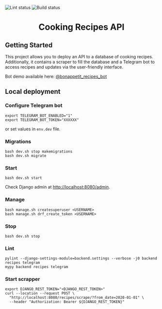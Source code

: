 ![Lint status](https://github.com/dkozlov-ua/cooking-recipes/actions/workflows/lint.yml/badge.svg?branch=master)
![Build status](https://github.com/dkozlov-ua/cooking-recipes/actions/workflows/build.yml/badge.svg?branch=master)

# <p align="center"> Cooking Recipes API
## Getting Started

This project allows you to deploy an API to a database of cooking recipes.
Additionally, it contains a scraper to fill the database and a Telegram bot
to access recipes and updates via the user-friendly interface.

Bot demo available here: [@bonappetit_recipes_bot](https://t.me/bonappetit_recipes_bot)

## Local deployment
### Configure Telegram bot
```shell
export TELEGRAM_BOT_ENABLED="1"
export TELEGRAM_BOT_TOKEN="XXXXXX"
```
or set values in `env.dev` file.

### Migrations
```shell
bash dev.sh stop makemigrations
bash dev.sh migrate
```

### Start
```shell
bash dev.sh start
```
Check Django admin at [http://localhost:8080/admin](http://localhost:8080/admin).

### Manage
```shell
bash manage.sh createsuperuser <USERNAME>
bash manage.sh drf_create_token <USERNAME>
```

### Stop
```shell
bash dev.sh stop
```

### Lint
```shell
pylint --django-settings-module=backend.settings --verbose -j0 backend recipes telegram
mypy backend recipes telegram
```

### Start scrapper
```shell
export DJANGO_REST_TOKEN="<DJANGO_REST_TOKEN>"
curl --location --request POST \
  "http://localhost:8080/recipes/scrape/?from_date=2020-01-01" \
  --header "Authorization: Bearer ${DJANGO_REST_TOKEN}"
```
